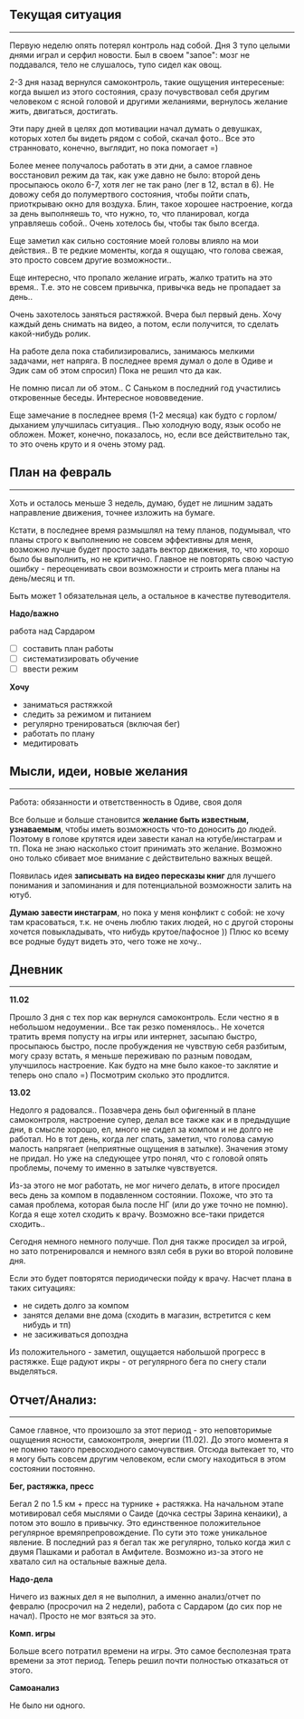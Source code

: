 ## **Текущая ситуация**

---

Первую неделю опять потерял контроль над собой. Дня 3 тупо целыми днями играл и серфил новости. Был в своем "запое": мозг не поддавался, тело не слушалось, тупо сидел как овощ.

2-3 дня назад вернулся самоконтроль, такие ощущения интересеные: когда вышел из этого состояния, сразу почувствовал себя другим человеком с ясной головой и другими желаниями, вернулось желание жить, двигаться, достигать.

Эти пару дней в целях доп мотивации начал думать о девушках, которых хотел бы видеть рядом с собой, скачал фото.. Все это странновато, конечно, выглядит, но пока помогает =\)

Более менее получалось работать в эти дни, а самое главное восстановил режим да так, как уже давно не было: второй день просыпаюсь около 6-7, хотя лег не так рано \(лег в 12, встал в 6\). Не довожу себя до полумертвого состояния, чтобы пойти спать, приоткрываю окно для воздуха. Блин, такое хорошее настроение, когда за день выполняешь то, что нужно, то, что планировал, когда управляешь собой.. Очень хотелось бы, чтобы так было всегда.

Еще заметил как сильно состояние моей головы влияло на мои действия.. В те редкие моменты, когда я ощущаю, что голова свежая, это просто совсем другие возможности..

Еще интересно, что пропало желание играть, жалко тратить на это время.. Т.е. это не совсем привычка, привычка ведь не пропадает за день..

Очень захотелось заняться растяжкой. Вчера был первый день. Хочу каждый день снимать на видео, а потом, если получится, то сделать какой-нибудь ролик.

На работе дела пока стабилизировались, занимаюсь мелкими задачами, нет напряга. В последнее время думал о доле в Одиве и Эдик сам об этом спросил\) Пока не решил что да как.

Не помню писал ли об этом.. С Саньком в последний год участились откровенные беседы. Интересное нововведение.

Еще замечание в последнее время \(1-2 месяца\) как будто с горлом/дыханием улучшилась ситуация.. Пью холодную воду, язык особо не обложен. Может, конечно, показалось, но, если все действительно так, то это очень круто и я очень этому рад.

## План на февраль

---

Хоть и осталось меньше 3 недель, думаю, будет не лишним задать направление движения, точнее изложить на бумаге.

Кстати, в последнее время размышлял на тему планов, подумывал, что планы строго к выполнению не совсем эффективны для меня, возможно лучше будет просто задать вектор движения, то, что хорошо было бы выполнить, но не  критично. Главное не повторять свою частую ошибку - переоценивать свои возможности и строить мега планы на день/месяц и тп.

Быть может 1 обязательная цель, а остальное в качестве путеводителя.

**Надо/важно**

работа над Сардаром

* [ ] составить план работы
* [ ] систематизировать обучение
* [ ] ввести режим

**Хочу**

* заниматься растяжкой 
* следить за режимом и питанием
* регулярно тренироваться \(включая бег\) 
* работать по плану
* медитировать

## Мысли, идеи, новые желания

---

Работа: обязанности и ответственность в Одиве, своя доля

Все больше и больше становится **желание быть известным, узнаваемым**, чтобы иметь возможность что-то доносить до людей. Поэтому в голове крутятся идеи завести канал на ютубе/инстаграм и тп. Пока не знаю насколько стоит принимать это желание. Возможно оно только сбивает мое внимание с действительно важных вещей.

Появилась идея **записывать на видео пересказы книг** для лучшего понимания и запоминания и для потенциальной возможности залить на ютуб.

**Думаю завести инстаграм**, но пока у меня конфликт с собой: не хочу там красоваться, т.к. не очень люблю таких людей, но с другой стороны хочется повыкладывать, что нибудь крутое/пафосное \)\) Плюс ко всему все родные будут видеть это, чего тоже не хочу..

## Дневник

---

**11.02**

Прошло 3 дня с тех пор как вернулся самоконтроль. Если честно я в небольшом недоумении.. Все так резко поменялось.. Не хочется тратить время попусту на игры или интернет, засыпаю быстро, просыпаюсь быстро, после пробуждения не чувствую себя разбитым, могу сразу встать, я меньше переживаю по разным поводам, улучшилось настроение. Как будто на мне было какое-то заклятие и теперь оно спало =\) Посмотрим сколько это продлится.

**13.02**

Недолго я радовался.. Позавчера день был офигенный в плане самоконтроля, настроение супер, делал все также как и в предыдущие дни, в смысле хорошо, ел, много не сидел за компом и не долго не работал. Но в тот день, когда лег спать, заметил, что голова самую малость напрягает \(неприятные ощущения в затылке\). Значения этому не придал. Но уже на следующее утро понял, что с головой опять проблемы, почему то именно в затылке чувствуется.

Из-за этого не мог работать, не мог ничего делать, в итоге просидел весь день за компом в подавленном состоянии. Похоже, что это та самая проблема, которая была после НГ \(или до уже точно не помню\). Когда я еще хотел сходить к врачу. Возможно все-таки придется сходить..

Сегодня немного немного получше. Пол дня также просидел за игрой, но зато потренировался и немного взял себя в руки во второй половине дня.

Если это будет повторятся периодически пойду к врачу. Насчет плана в таких ситуациях:

* не сидеть долго за компом
* занятся делами вне дома \(сходить в магазин, встретится с кем нибудь и тп\)
* не засиживаться допоздна

Из положительного - заметил, ощущается набольшой прогресс в растяжке. Еще радуют икры - от регулярного бега по снегу стали выделяться.

## Отчет/Анализ:

---

Самое главное, что произошло за этот период - это неповторимые ощущения ясности, самоконтроля, энергии \(11.02\). До этого момента я не помню такого превосходного самочувствия. Отсюда вытекает то, что я могу быть совсем другим человеком, если смогу находиться в этом состоянии постоянно.



**Бег, растяжка, пресс**

Бегал 2 по 1.5 км + пресс на турнике + растяжка. На начальном этапе мотивировал себя мыслями о Саиде \(дочка сестры Зарина кенаики\), а потом это вошло в привычку. Это единственное положительное регулярное времяпрепровождение. По сути это тоже уникальное явление. В последний раз я бегал так же регулярно, только когда жил с двумя Пашками и работал в Амфителе. Возможно из-за этого не хватало сил на остальные важные дела.



**Надо-дела**

Ничего из важных дел я не выполнил, а именно анализ/отчет по февралю \(просрочил на 2 недели\), работа с Сардаром \(до сих пор не начал\). Просто не мог взяться за это. 



**Комп. игры**

Больше всего потратил времени на игры. Это самое бесполезная трата времени за этот период. Теперь решил почти полностью отказаться от этого.



**Самоанализ**

Не было ни одного.

